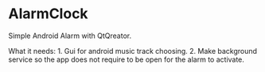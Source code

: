 # AlarmClock
Simple Android Alarm with QtQreator.

What it needs: 1. Gui for android music track choosing.
               2. Make background service so the app does not require to be open for the alarm to activate.
